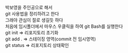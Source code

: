 박보영을 주인공으로 해서   
git 사용법을 정리하려고 한다   
그래야 관심이 절로 생길듯 하다      
처음에 임시폴더에서 마우스 우클릭을 하여 git Bash를 실행한다   
git init => 리포지토리 초기화   
git add . => 스테이징 영역(commit 전 임시영역)   
git status => 리포지토리 상태확인   
